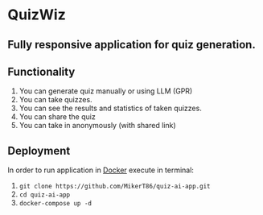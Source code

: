 # QuizWiz

## Fully responsive application for quiz generation. 

## Functionality
1. You can generate quiz manually or using LLM (GPR)
2. You can take quizzes.
3. You can see the results and statistics of taken quizzes.
4. You can share the quiz
5. You can take in anonymously (with shared link)

## Deployment
In order to run application in [Docker](docker.com) execute in terminal:
1. ```git clone https://github.com/MikerT86/quiz-ai-app.git```
2. ```cd quiz-ai-app```
4. ```docker-compose up -d```
